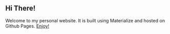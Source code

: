 ## Hi There!

Welcome to my personal website. It is built using Materialize and hosted on Github Pages. [Enjoy!](https://momolin78.github.io/)
